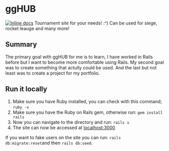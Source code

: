 # ggHUB
[![Inline docs](http://inch-ci.org/github/itggot-jonathan-lindqvist/gghub.svg?branch=master)](http://inch-ci.org/github/itggot-jonathan-lindqvist/gghub)
Tournament site for your needs! :^)
Can be used for siege, rocket leauge and many more!
## Summary 
The primary goal with ggHUB for me is to learn, I have worked in Rails before but I want to become more comfortable using Rails. My second goal was to create something that actully could be used. And the last but not least was to create a project for my portfolio.

## Run it locally
1. Make sure you have Ruby installed, you can check with this command; `ruby -v`
2. Make sure you have the Ruby on Rails gem, otherwise run: `gem install rails`
3. Now you can navigate to the directory and run: `rails s`
4. The site can now be accessed at [localhost:3000](localhost:3000) 

If you want to fake users on the site you can run: `rails db:migrate:reset`and then `rails db:seed`.
